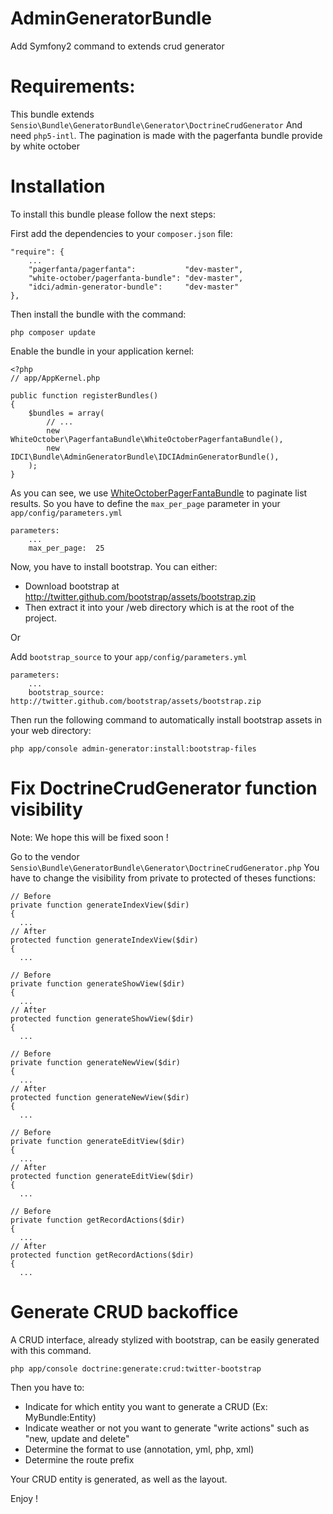 AdminGeneratorBundle
====================

Add Symfony2 command to extends crud generator

Requirements:
=============

This bundle extends `Sensio\Bundle\GeneratorBundle\Generator\DoctrineCrudGenerator`
And need `php5-intl`.
The pagination is made with the pagerfanta bundle provide by white october

Installation
===========

To install this bundle please follow the next steps:

First add the dependencies to your `composer.json` file:

    "require": {
        ...
        "pagerfanta/pagerfanta":           "dev-master",
        "white-october/pagerfanta-bundle": "dev-master",
        "idci/admin-generator-bundle":     "dev-master"
    },

Then install the bundle with the command:

    php composer update

Enable the bundle in your application kernel:

    <?php
    // app/AppKernel.php

    public function registerBundles()
    {
        $bundles = array(
            // ...
            new WhiteOctober\PagerfantaBundle\WhiteOctoberPagerfantaBundle(),
            new IDCI\Bundle\AdminGeneratorBundle\IDCIAdminGeneratorBundle(),
        );
    }

As you can see, we use [WhiteOctoberPagerFantaBundle](https://github.com/whiteoctober/WhiteOctoberPagerfantaBundle) to paginate list results.
So you have to define the `max_per_page` parameter in your `app/config/parameters.yml`

    parameters:
        ...
        max_per_page:  25

Now, you have to install bootstrap. You can either: 

 * Download bootstrap at http://twitter.github.com/bootstrap/assets/bootstrap.zip
 * Then extract it into your /web directory which is at the root of the project.

Or

Add `bootstrap_source` to your `app/config/parameters.yml`

    parameters:
        ...
        bootstrap_source:  http://twitter.github.com/bootstrap/assets/bootstrap.zip

Then run the following command to automatically install bootstrap assets in your web directory:

    php app/console admin-generator:install:bootstrap-files


Fix DoctrineCrudGenerator function visibility
=============================================

Note: We hope this will be fixed soon !

Go to the vendor `Sensio\Bundle\GeneratorBundle\Generator\DoctrineCrudGenerator.php`
You have to change the visibility from private to protected of theses functions:

    // Before
    private function generateIndexView($dir)
    {
      ...
    // After
    protected function generateIndexView($dir)
    {
      ...

    // Before
    private function generateShowView($dir)
    {
      ...
    // After
    protected function generateShowView($dir)
    {
      ...

    // Before
    private function generateNewView($dir)
    {
      ...
    // After
    protected function generateNewView($dir)
    {
      ...

    // Before
    private function generateEditView($dir)
    {
      ...
    // After
    protected function generateEditView($dir)
    {
      ...

    // Before
    private function getRecordActions($dir)
    {
      ...
    // After
    protected function getRecordActions($dir)
    {
      ...

Generate CRUD backoffice
========================

A CRUD interface, already stylized with bootstrap, can be easily generated with this command.

    php app/console doctrine:generate:crud:twitter-bootstrap

Then you have to:

 * Indicate for which entity you want to generate a CRUD (Ex: MyBundle:Entity)
 * Indicate weather or not you want to generate "write actions" such as "new, update and delete"
 * Determine the format to use (annotation, yml, php, xml)
 * Determine the route prefix

Your CRUD entity is generated, as well as the layout.

Enjoy !